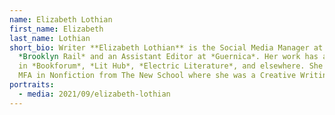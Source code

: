 ```yaml
---
name: Elizabeth Lothian
first_name: Elizabeth
last_name: Lothian
short_bio: Writer **Elizabeth Lothian** is the Social Media Manager at the
  *Brooklyn Rail* and an Assistant Editor at *Guernica*. Her work has appeared
  in *Bookforum*, *Lit Hub*, *Electric Literature*, and elsewhere. She holds an
  MFA in Nonfiction from The New School where she was a Creative Writing Fellow.
portraits:
  - media: 2021/09/elizabeth-lothian
---
```

